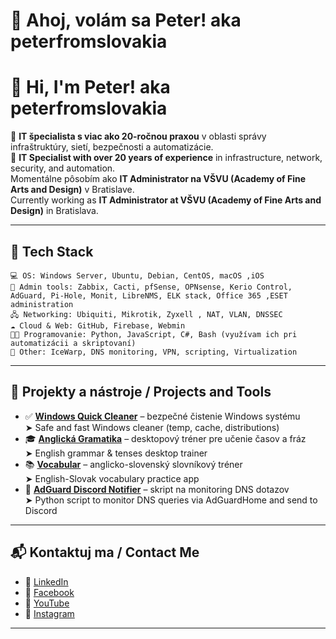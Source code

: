 # 👋 Ahoj, volám sa Peter! aka peterfromslovakia  
# 👋 Hi, I'm Peter! aka peterfromslovakia

🎯 **IT špecialista s viac ako 20-ročnou praxou** v oblasti správy infraštruktúry, sietí, bezpečnosti a automatizácie.  
🎯 **IT Specialist with over 20 years of experience** in infrastructure, network, security, and automation.  
Momentálne pôsobím ako **IT Administrator na VŠVU (Academy of Fine Arts and Design)** v Bratislave.  
Currently working as **IT Administrator at VŠVU (Academy of Fine Arts and Design)** in Bratislava.

---

## 🧰 Tech Stack

```text
💻 OS: Windows Server, Ubuntu, Debian, CentOS, macOS ,iOS
🔧 Admin tools: Zabbix, Cacti, pfSense, OPNsense, Kerio Control, AdGuard, Pi-Hole, Monit, LibreNMS, ELK stack, Office 365 ,ESET administration
🖧 Networking: Ubiquiti, Mikrotik, Zyxell , NAT, VLAN, DNSSEC  
☁️ Cloud & Web: GitHub, Firebase, Webmin 
🧑‍💻 Programovanie: Python, JavaScript, C#, Bash (využívam ich pri automatizácii a skriptovaní)
🧪 Other: IceWarp, DNS monitoring, VPN, scripting, Virtualization  
```

---

## 🎯 Projekty a nástroje / Projects and Tools

- ✅ **[Windows Quick Cleaner](https://github.com/peterfromslovakia/Windows-Quick-Cleaner)** – bezpečné čistenie Windows systému  
  ➤ Safe and fast Windows cleaner (temp, cache, distributions)
- 🎓 **[Anglická Gramatika](https://github.com/peterfromslovakia/Anglicka-Gramatika)** – desktopový tréner pre učenie časov a fráz  
  ➤ English grammar & tenses desktop trainer
- 📚 **[Vocabular](https://github.com/peterfromslovakia/vocabular-program)** – anglicko-slovenský slovníkový tréner  
  ➤ English-Slovak vocabulary practice app
- 📡 **[AdGuard Discord Notifier](https://github.com/peterfromslovakia/AdGuard-Discord-notifier)** – skript na monitoring DNS dotazov  
  ➤ Python script to monitor DNS queries via AdGuardHome and send to Discord

---

## 📬 Kontaktuj ma / Contact Me

- 💼 [LinkedIn](https://www.linkedin.com/in/peter-obala-311897350/)
- 📘 [Facebook](https://www.facebook.com/profile.php?id=100007997895856)
- 🎥 [YouTube](https://www.youtube.com/@peter_obala)
- 📸 [Instagram](https://www.instagram.com/peter_obala/)

---
